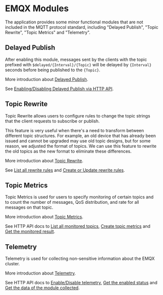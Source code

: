 # EMQX Modules

The application provides some minor functional modules that are not included in the MQTT
protocol standard, including "Delayed Publish", "Topic Rewrite", "Topic Metrics" and "Telemetry".


## Delayed Publish

After enabling this module, messages sent by the clients with the topic prefixed with
`$delayed/{Interval}/{Topic}` will be delayed by `{Interval}` seconds before
being published to the `{Topic}`.

More introduction about [Delayed Publish](https://www.emqx.io/docs/en/v5.0/mqtt/mqtt-delayed-publish.html).

See [Enabling/Disabling Delayed Publish via HTTP API](https://www.emqx.io/docs/en/v5.0/admin/api-docs.html#tag/MQTT/paths/~1mqtt~1delayed/put).


## Topic Rewrite

Topic Rewrite allows users to configure rules to change the topic strings that
the client requests to subscribe or publish.

This feature is very useful when there's a need to transform between different topic structures.
For example, an old device that has already been issued and cannot
be upgraded may use old topic designs, but for some reason, we adjusted the format of topics. We can use this feature to rewrite the old topics as the new format to eliminate these differences.

More introduction about [Topic Rewrite](https://www.emqx.io/docs/en/v5.0/mqtt/mqtt-topic-rewrite.html).

See [List all rewrite rules](https://www.emqx.io/docs/en/v5.0/admin/api-docs.html#tag/MQTT/paths/~1mqtt~1topic_rewrite/get)
and [Create or Update rewrite rules](https://www.emqx.io/docs/en/v5.0/admin/api-docs.html#tag/MQTT/paths/~1mqtt~1topic_rewrite/put).


## Topic Metrics

Topic Metrics is used for users to specify monitoring of certain topics and to
count the number of messages, QoS distribution, and rate for all messages on that topic.

More introduction about [Topic Metrics](https://www.emqx.io/docs/en/v5.0/dashboard/diagnose.html#topic-metrics).

See HTTP API docs to [List all monitored topics](https://www.emqx.io/docs/en/v5.0/admin/api-docs.html#tag/MQTT/paths/~1mqtt~1topic_metrics/get),
[Create topic metrics](https://www.emqx.io/docs/en/v5.0/admin/api-docs.html#tag/MQTT/paths/~1mqtt~1topic_metrics/post)
and [Get the monitored result](https://www.emqx.io/docs/en/v5.0/admin/api-docs.html#tag/MQTT/paths/~1mqtt~1topic_metrics~1%7Btopic%7D/get).


## Telemetry

Telemetry is used for collecting non-sensitive information about the EMQX cluster.

More introduction about [Telemetry](https://www.emqx.io/docs/en/v5.0/telemetry/telemetry.html#telemetry).

See HTTP API docs to [Enable/Disable telemetry](https://www.emqx.io/docs/en/v5.0/admin/api-docs.html#tag/Telemetry/paths/~1telemetry~1status/put),
[Get the enabled status](https://www.emqx.io/docs/en/v5.0/admin/api-docs.html#tag/Telemetry/paths/~1telemetry~1status/get)
and [Get the data of the module collected](https://www.emqx.io/docs/en/v5.0/admin/api-docs.html#tag/Telemetry/paths/~1telemetry~1data/get).
